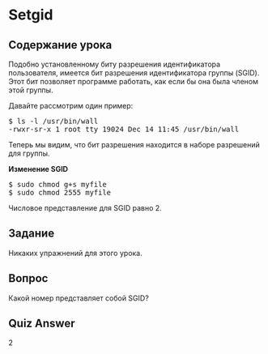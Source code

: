 # Setgid

## Содержание урока

Подобно установленному биту разрешения идентификатора пользователя, имеется бит разрешения идентификатора группы (SGID). Этот бит позволяет программе работать, как если бы она была членом этой группы.

Давайте рассмотрим один пример: 

<pre>$ ls -l /usr/bin/wall
-rwxr-sr-x 1 root tty 19024 Dec 14 11:45 /usr/bin/wall
</pre>

Теперь мы видим, что бит разрешения находится в наборе разрешений для группы. 

<b>Изменение SGID</b>

<pre>$ sudo chmod g+s myfile
$ sudo chmod 2555 myfile
</pre>

Числовое представление для SGID равно 2.

## Задание

Никаких упражнений для этого урока.

## Вопрос

Какой номер представляет собой SGID?

## Quiz Answer

2